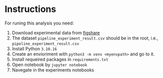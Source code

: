 # Instructions

For runing this analysis you need:

1. Download experimental data from [figshare](https://figshare.com/articles/dataset/Meta-datasets/28696262)
2. The dataset `pipeline_experiment_result.csv` should be in the root, i.e., `pipeline_experiment_result.csv`
3. Install Python `3.10.16`
4. Create an envioriment with `python3 -m venv <myenvpath>` and go to it.
6. Install requeired packages in `requirements.txt`
7. Open notebook by `jupyter notebook`
8. Navegate in the experiments notebooks

